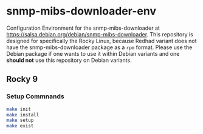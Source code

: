 # snmp-mibs-downloader-env

Configuration Environment for the snmp-mibs-downloader at <https://salsa.debian.org/debian/snmp-mibs-downloader>. This repository is designed for specifically the Rocky Linux, because Redhad variant does not have the snmp-mibs-downloader package as a `rpm` format. Please use the Debian package if one wants to use it within Debian variants and one **should not** use this repository on Debian variants.

## Rocky 9

### Setup Commnands


```bash
make init
make install
make setup
make exist
```


